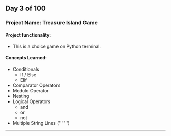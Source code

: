 ## Day 3 of 100

### Project Name: Treasure Island Game

#### **Project functionality:**
- This is a choice game on Python terminal.

#### **Concepts Learned:**
- Conditionals
	- If / Else
	- Elif
- Comparator Operators
- Modulo Operator
- Nesting
- Logical Operators
	- and
	- or
	- not
- Multiple String Lines (''' ''')
------------